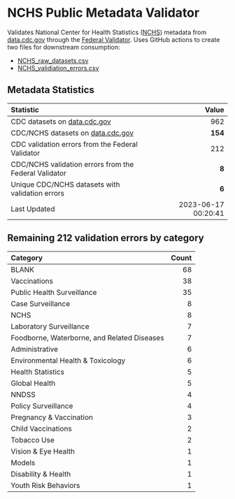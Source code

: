 # NCHS Public Metadata Validator

Validates National Center for Health Statistics ([NCHS](https://www.cdc.gov/nchs/index.htm)) metadata from [data.cdc.gov](https://data.cdc.gov/browse?category=NCHS) through the [Federal Validator](https://dashboard.data.gov/validate). Uses GitHub actions to create two files for downstream consumption:


+ [NCHS_raw_datasets.csv](NCHS_raw_datasets.csv)
+ [NCHS_validiation_errors.csv](NCHS_validiation_errors.csv)


## Metadata Statistics

| Statistic | Value |
| :---      | ---:  |
| CDC datasets on [data.cdc.gov](https://data.cdc.gov/) | 962 |
| CDC/NCHS datasets on [data.cdc.gov](https://data.cdc.gov/browse?category=NCHS)| **154** |
| CDC validation errors from the Federal Validator | 212 |
| CDC/NCHS validation errors from the Federal Validator | **8** |
| Unique CDC/NCHS datasets with validation errors | **6** |
| Last Updated | 2023-06-17 00:20:41 |


## Remaining 212 validation errors by category

| Category | Count |
| :---     | ---:  |
|BLANK|68|
|Vaccinations|38|
|Public Health Surveillance|35|
|Case Surveillance|8|
|NCHS|8|
|Laboratory Surveillance|7|
|Foodborne, Waterborne, and Related Diseases|7|
|Administrative|6|
|Environmental Health & Toxicology|6|
|Health Statistics|5|
|Global Health|5|
|NNDSS|4|
|Policy Surveillance|4|
|Pregnancy & Vaccination|3|
|Child Vaccinations|2|
|Tobacco Use|2|
|Vision & Eye Health|1|
|Models|1|
|Disability & Health|1|
|Youth Risk Behaviors|1|